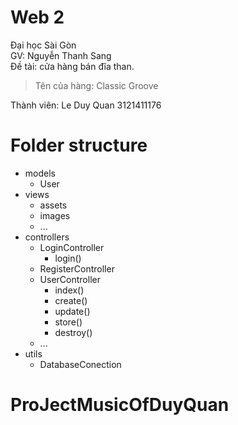 # Web 2

Đại học Sài Gòn <br>
GV: Nguyễn Thanh Sang <br>
Đề tài: cửa hàng bán đĩa than. <br>

> Tên của hàng: Classic Groove <br>

Thành viên:
Le Duy Quan 3121411176

<!-- INSERT INTO songs (name, songLink,albumID) VALUES ("Anh đã quen với cô đơn", "1_AnhDaQuenVoiCoDon.mp3", 2);
INSERT INTO songs (name, songLink,albumID) VALUES ("Bình Yên Những Phút Giây", "2_BinhYenNhungPhutGiay.mp3", 1);
INSERT INTO songs (name, songLink,albumID) VALUES ("Chắc ai đó sẽ về", "3_ChacAiDoSeVe.mp3", 1);
INSERT INTO songs (name, songLink,albumID) VALUES ("Chúng ta không thuộc về nhau", "4_ChungTaKhongThuocVeNhau.mp3",1); -->
<!-- INSERT INTO table_name (name, file) VALUES (,);
INSERT INTO table_name (name, file) VALUES (,);
INSERT INTO table_name (name, file) VALUES (,);
INSERT INTO table_name (name, file) VALUES (,); -->

# Folder structure
- models
    - User
- views
    - assets
    - images
    - ...
- controllers    
    - LoginController
        - login()
    - RegisterController
    - UserController
        - index()
        - create()
        - update()
        - store()
        - destroy()
    - ...
- utils
    - DatabaseConection
    
# ProJectMusicOfDuyQuan
